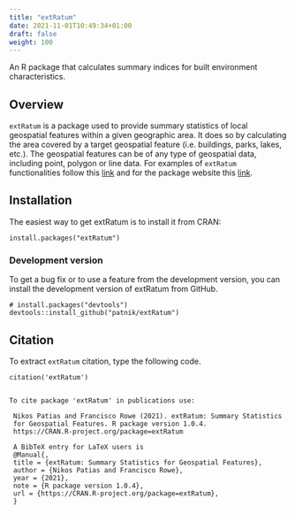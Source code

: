 ```yaml
---
title: "extRatum"
date: 2021-11-01T10:49:34+01:00
draft: false
weight: 100
---
```


An R package that calculates summary indices for built environment characteristics.

## Overview

`extRatum` is a package used to provide summary statistics of local geospatial features within a given geographic area. It does so by calculating the area covered by a target geospatial feature (i.e. buildings, parks, lakes, etc.). The geospatial features can be of any type of geospatial data, including point, polygon or line data.
For examples of `extRatum` functionalities follow this [link](https://github.com/patnik/extRatum_examples) and for the package website this [link](https://patnik.github.io/extRatum/index.html).


## Installation
The easiest way to get extRatum is to install it from CRAN:

```
install.packages("extRatum")
```


### Development version

To get a bug fix or to use a feature from the development version, you can install 
the development version of extRatum from GitHub.

```
# install.packages("devtools")
devtools::install_github("patnik/extRatum")
```
## Citation

To extract `extRatum` citation, type the following code.

```
citation('extRatum')
```

```

To cite package 'extRatum' in publications use:

 Nikos Patias and Francisco Rowe (2021). extRatum: Summary Statistics
 for Geospatial Features. R package version 1.0.4.
 https://CRAN.R-project.org/package=extRatum
 
 A BibTeX entry for LaTeX users is
 @Manual{,
 title = {extRatum: Summary Statistics for Geospatial Features},
 author = {Nikos Patias and Francisco Rowe},
 year = {2021},
 note = {R package version 1.0.4},
 url = {https://CRAN.R-project.org/package=extRatum},
 }
```

